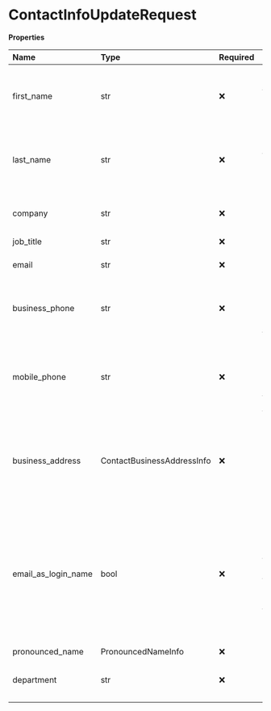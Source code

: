 # ContactInfoUpdateRequest

**Properties**

| Name                | Type                       | Required | Description                                                                                                                                             |
| :------------------ | :------------------------- | :------- | :------------------------------------------------------------------------------------------------------------------------------------------------------ |
| first_name          | str                        | ❌       | For User extension type only. Extension user first name                                                                                                 |
| last_name           | str                        | ❌       | For User extension type only. Extension user last name                                                                                                  |
| company             | str                        | ❌       | Extension user company name                                                                                                                             |
| job_title           | str                        | ❌       |                                                                                                                                                         |
| email               | str                        | ❌       | Email of extension user                                                                                                                                 |
| business_phone      | str                        | ❌       | Extension user contact phone number in [E.164](https://www.itu.int/rec/T-REC-E.164-201011-I) format                                                     |
| mobile_phone        | str                        | ❌       | Extension user mobile (**non** Toll Free) phone number in [E.164](https://www.itu.int/rec/T-REC-E.164-201011-I) (with '+' sign) format                  |
| business_address    | ContactBusinessAddressInfo | ❌       | User's business address. The default is Company (Auto-Receptionist) settings                                                                            |
| email_as_login_name | bool                       | ❌       | If `true` then contact email is enabled as login name for this user. Please note that email should be unique in this case. The default value is `false` |
| pronounced_name     | PronouncedNameInfo         | ❌       |                                                                                                                                                         |
| department          | str                        | ❌       | Extension user department, if any                                                                                                                       |

<!-- This file was generated by liblab | https://liblab.com/ -->

